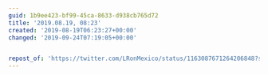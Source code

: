 ```yaml
---
guid: 1b9ee423-bf99-45ca-8633-d938cb765d72
title: '2019.08.19, 08:23'
created: '2019-08-19T06:23:27+00:00'
changed: '2019-09-24T07:19:05+00:00'


repost_of: 'https://twitter.com/LRonMexico/status/1163087671264206848?s=20'
---
```


